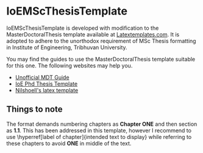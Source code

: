 # IoEMScThesisTemplate

IoEMScThesisTemplate is developed with modification to the MasterDoctoralThesis template available at [Latextemplates.com](http://www.latextemplates.com/template/masters-doctoral-thesis). It is adopted to adhere to the unorthodox requirement of MSc Thesis formatting in Institute of Engineering, Tribhuvan University.

You may find the guides to use the MasterDoctoralThesis template suitable for this one. The following websites may help you.

- [Unofficial MDT Guide](https://github.com/johannesbottcher/MDT-Quick-Manual)
- [IoE Phd Thesis Template](https://ioe.edu.np/programs/post-graduate-ph-d/)
- [Nilshoell's latex template](https://github.com/nilshoell/latex-template)

## Things to note
The format demands numbering chapters as **Chapter ONE** and then section as **1.1**. This has been addressed in this template, however I recommend to use \hyperref[label of chapter]{intended text to display} while referring to these chapters to avoid **ONE** in middle of the text.

